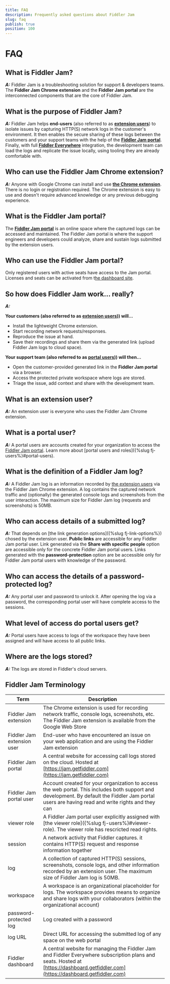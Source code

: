 ```yaml
---
title: FAQ 
description: Frequently asked questions about Fiddler Jam
slug: faq
publish: true
position: 100
---
```


# FAQ

## What is Fiddler Jam?  

**_A:_** Fiddler Jam is a troubleshooting solution for support & developers teams. The **Fiddler Jam Chrome extension** and the **Fiddler Jam portal** are the interconnected components that are the core of Fiddler Jam.

## What is the purpose of Fiddler Jam?  

**_A:_** Fiddler Jam helps **end-users** (also referred to as [**extension users**](#fiddler-jam-terminology)) to isolate issues by capturing HTTP(S) network logs in the customer's environment. It then enables the secure sharing of these logs between the customers and your support teams with the help of the [**Fiddler Jam portal**](https://jam.getfiddler.com). Finally, with full [**Fiddler Everywhere**](https://docs.telerik.com/fiddler-everywhere/introduction) integration, the development team can load the logs and replicate the issue locally, using tooling they are already comfortable with.  

## Who can use the Fiddler Jam Chrome extension?

**_A:_** Anyone with Google Chrome can install and use [**the Chrome extension**](#). There is no login or registration required. The Chrome extension is easy to use and doesn't require advanced knowledge or any previous debugging experience.

## What is the Fiddler Jam portal?

The [**Fiddler Jam portal**](https://jam.getfiddler.com) is an online space where the captured logs can be accessed and maintained. The Fiddler Jam portal is where the support engineers and developers could analyze, share and sustain logs submitted by the extension users.

## Who can use the Fiddler Jam portal?

Only registered users with active seats have access to the Jam portal. Licenses and seats can be activated from t[he dashboard site](https://dashboard.getfiddler.com).

## So how does Fiddler Jam work... really?  

**_A:_**  

**Your customers (also referred to as [extension users](#fiddler-jam-terminology))) will...**  
- Install the lightweight Chrome extension.
- Start recording network requests/responses.
- Reproduce the issue at hand.
- Save their recordings and share them via the generated link (upload Fiddler Jam logs to cloud space).  

**Your support team (also referred to as [portal users](#fiddler-jam-terminology))) will then...**  
- Open the customer-provided generated link in the **Fiddler Jam portal** via a browser.
- Access the protected private workspace where logs are stored.
- Triage the issue, add context and share with the development team.

## What is an extension user?

**_A:_** An extension user is everyone who uses the Fiddler Jam Chrome extension.

## What is a portal user?

**_A:_** A portal users are accounts created for your organization to access the [Fiddler Jam portal](https://jam.getfiddler.com/). Learn more about [portal users and roles]({%slug fj-users%}#portal-users).

## What is the definition of a Fiddler Jam log?

**_A:_** A Fiddler Jam log is an information recorded by [the extension users](#what-is-an-extension-user?) via the Fiddler Jam Chrome extension. A log contains the captured network traffic and (optionally) the generated console logs and screenshots from the user interaction. The maximum size for Fiddler Jam log (requests and screenshots) is 50MB.

## Who can access details of a submitted log?

**_A:_** That depends on [the link generation options]({%slug fj-link-options%}) chosed by the extension user. **Public links** are accessible for any Fiddler Jam portal user. Link generated via the **Share with specific people** option are accessible only for the concrete Fiddler Jam portal users. Links generated with the **password-protection** option are be accessible only for Fiddler Jam portal users with knowledge of the password.

## Who can access the details of a password-protected log?

**_A:_** Any portal user and password to unlock it. After opening the log via a password, the corresponding portal user will have complete access to the sessions.

## What level of access do portal users get?

**_A:_** Portal users have access to logs of the workspace they have been assigned and will have access to all public links.

## Where are the logs stored?

**_A:_** The logs are stored in Fiddler's cloud servers.

## Fiddler Jam Terminology

| Term      |   Description |
|---    |---    |
|  Fiddler Jam extension   |  The Chrome extension is used for recording network traffic, console logs, screenshots, etc. The Fiddler Jam extension is available from the Google Web Store |
|  Fiddler Jam extension user  |   End-user who have encountered an issue on your web application and are using the Fiddler Jam extension |
|  Fiddler Jam portal   |   A central website for accessing call logs stored on the cloud. Hosted at [https://jam.getfiddler.com](https://jam.getfiddler.com)  |
|  Fiddler Jam portal user    | Account created for your organization to access the web portal. This includes both support and development. By default the Fiddler Jam portal users are having read and write rights and they can  |
|  viewer role  |  A Fiddler Jam portal user explicitly assigned with [the viewer role]({%slug fj-users%}#viewer-role). The viewer role has rescricted read rights. |
|  session |   A network activity that Fiddler captures. it contains HTTP(S) request and response information together   |
|  log |   A collection of captured HTTP(S) sessions, screenshots, console logs, and other information recorded by an extension user. The maximum size of Fiddler Jam log is 50MB.  |
|  workspace   |   A workspace is an organizational placeholder for logs. The workspace provides means to organize and share logs with your collaborators (within the organizational account)   |
|  password-protected log  |   Log created with a password |
|  log URL |  Direct URL for accessing the submitted log of any space on the web portal  |
|  Fiddler dashboard   |   A central website for managing the Fiddler Jam and Fiddler Everywhere subscription plans and seats. Hosted at [https://dashboard.getfiddler.com](https://dashboard.getfiddler.com)  |